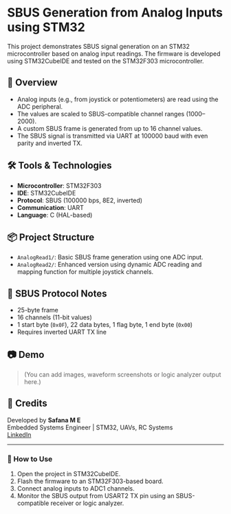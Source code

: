 
# SBUS Generation from Analog Inputs using STM32

This project demonstrates SBUS signal generation on an STM32 microcontroller based on analog input readings. The firmware is developed using STM32CubeIDE and tested on the STM32F303 microcontroller.

## 🚀 Overview

- Analog inputs (e.g., from joystick or potentiometers) are read using the ADC peripheral.
- The values are scaled to SBUS-compatible channel ranges (1000–2000).
- A custom SBUS frame is generated from up to 16 channel values.
- The SBUS signal is transmitted via UART at 100000 baud with even parity and inverted TX.

## 🛠️ Tools & Technologies

- **Microcontroller**: STM32F303
- **IDE**: STM32CubeIDE
- **Protocol**: SBUS (100000 bps, 8E2, inverted)
- **Communication**: UART
- **Language**: C (HAL-based)

## 📦 Project Structure

- `AnalogRead1/`: Basic SBUS frame generation using one ADC input.
- `AnalogRead2/`: Enhanced version using dynamic ADC reading and mapping function for multiple joystick channels.

## 📡 SBUS Protocol Notes

- 25-byte frame
- 16 channels (11-bit values)
- 1 start byte (`0x0F`), 22 data bytes, 1 flag byte, 1 end byte (`0x00`)
- Requires inverted UART TX line

## 📷 Demo

> (You can add images, waveform screenshots or logic analyzer output here.)

## 🧠 Credits

Developed by **Safana M E**  
Embedded Systems Engineer | STM32, UAVs, RC Systems  
[LinkedIn](https://www.linkedin.com/in/safana-m-e-5326501b9)

---

### 📁 How to Use

1. Open the project in STM32CubeIDE.
2. Flash the firmware to an STM32F303-based board.
3. Connect analog inputs to ADC1 channels.
4. Monitor the SBUS output from USART2 TX pin using an SBUS-compatible receiver or logic analyzer.
